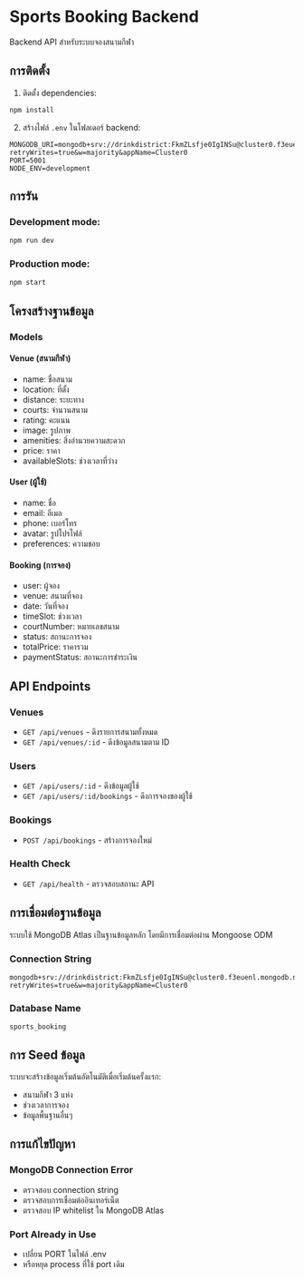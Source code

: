 # Sports Booking Backend

Backend API สำหรับระบบจองสนามกีฬา

## การติดตั้ง

1. ติดตั้ง dependencies:
```bash
npm install
```

2. สร้างไฟล์ `.env` ในโฟลเดอร์ backend:
```env
MONGODB_URI=mongodb+srv://drinkdistrict:FkmZLsfje0IgINSu@cluster0.f3euenl.mongodb.net/sports_booking?retryWrites=true&w=majority&appName=Cluster0
PORT=5001
NODE_ENV=development
```

## การรัน

### Development mode:
```bash
npm run dev
```

### Production mode:
```bash
npm start
```

## โครงสร้างฐานข้อมูล

### Models

#### Venue (สนามกีฬา)
- name: ชื่อสนาม
- location: ที่ตั้ง
- distance: ระยะทาง
- courts: จำนวนสนาม
- rating: คะแนน
- image: รูปภาพ
- amenities: สิ่งอำนวยความสะดวก
- price: ราคา
- availableSlots: ช่วงเวลาที่ว่าง

#### User (ผู้ใช้)
- name: ชื่อ
- email: อีเมล
- phone: เบอร์โทร
- avatar: รูปโปรไฟล์
- preferences: ความชอบ

#### Booking (การจอง)
- user: ผู้จอง
- venue: สนามที่จอง
- date: วันที่จอง
- timeSlot: ช่วงเวลา
- courtNumber: หมายเลขสนาม
- status: สถานะการจอง
- totalPrice: ราคารวม
- paymentStatus: สถานะการชำระเงิน

## API Endpoints

### Venues
- `GET /api/venues` - ดึงรายการสนามทั้งหมด
- `GET /api/venues/:id` - ดึงข้อมูลสนามตาม ID

### Users
- `GET /api/users/:id` - ดึงข้อมูลผู้ใช้
- `GET /api/users/:id/bookings` - ดึงการจองของผู้ใช้

### Bookings
- `POST /api/bookings` - สร้างการจองใหม่

### Health Check
- `GET /api/health` - ตรวจสอบสถานะ API

## การเชื่อมต่อฐานข้อมูล

ระบบใช้ MongoDB Atlas เป็นฐานข้อมูลหลัก โดยมีการเชื่อมต่อผ่าน Mongoose ODM

### Connection String
```
mongodb+srv://drinkdistrict:FkmZLsfje0IgINSu@cluster0.f3euenl.mongodb.net/sports_booking?retryWrites=true&w=majority&appName=Cluster0
```

### Database Name
`sports_booking`

## การ Seed ข้อมูล

ระบบจะสร้างข้อมูลเริ่มต้นอัตโนมัติเมื่อเริ่มต้นครั้งแรก:
- สนามกีฬา 3 แห่ง
- ช่วงเวลาการจอง
- ข้อมูลพื้นฐานอื่นๆ

## การแก้ไขปัญหา

### MongoDB Connection Error
- ตรวจสอบ connection string
- ตรวจสอบการเชื่อมต่ออินเทอร์เน็ต
- ตรวจสอบ IP whitelist ใน MongoDB Atlas

### Port Already in Use
- เปลี่ยน PORT ในไฟล์ .env
- หรือหยุด process ที่ใช้ port เดิม
